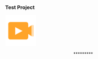 ### Test Project



<p align="left" > <img src="assets/img/wow.png" width="100px"/> </p>




<p align="center">*********</p>


